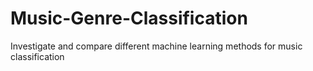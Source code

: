 # Music-Genre-Classification
Investigate and compare different machine learning methods for music classification
